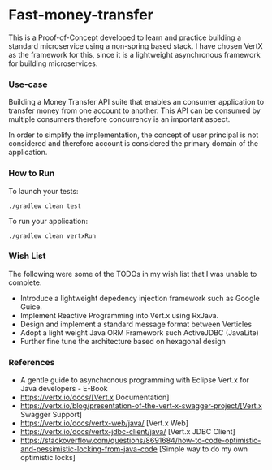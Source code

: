 # Fast-money-transfer

This is a Proof-of-Concept developed to learn and practice building a standard microservice using a
non-spring based stack. I have chosen VertX as the framework for this, since it is a lightweight asynchronous
framework for building microservices.

### Use-case

Building a Money Transfer API suite that enables an consumer application to transfer money from one account to another.
This API can be consumed by multiple consumers therefore concurrency is an important aspect.

In order to simplify the implementation, the concept of user principal is not considered and therefore account is considered
the primary domain of the application.

### How to Run

To launch your tests:
```
./gradlew clean test
```

To run your application:
```
./gradlew clean vertxRun
```

### Wish List

The following were some of the TODOs in my wish list that I was unable to complete.

- Introduce a lightweight depedency injection framework such as Google Guice.
- Implement Reactive Programming into Vert.x using RxJava.
- Design and implement a standard message format between Verticles
- Adopt a light weight Java ORM Framework such ActiveJDBC (JavaLite)
- Further fine tune the architecture based on hexagonal design

### References

* A gentle guide to asynchronous programming with Eclipse Vert.x for Java developers - E-Book
* https://vertx.io/docs/[Vert.x Documentation]
* https://vertx.io/blog/presentation-of-the-vert-x-swagger-project/[Vert.x Swagger Support]
* https://vertx.io/docs/vertx-web/java/ [Vert.x Web]
* https://vertx.io/docs/vertx-jdbc-client/java/ [Vert.x JDBC Client]
* https://stackoverflow.com/questions/8691684/how-to-code-optimistic-and-pessimistic-locking-from-java-code [Simple way to do my own optimistic locks]



